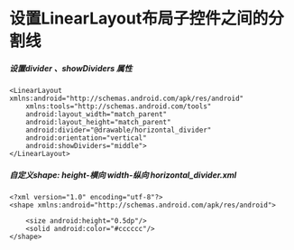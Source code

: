 # 设置LinearLayout布局子控件之间的分割线
##### 设置divider 、showDividers 属性
```
<LinearLayout xmlns:android="http://schemas.android.com/apk/res/android"
    xmlns:tools="http://schemas.android.com/tools"
    android:layout_width="match_parent"
    android:layout_height="match_parent"
    android:divider="@drawable/horizontal_divider"
    android:orientation="vertical"
    android:showDividers="middle">
</LinearLayout>
```
##### 自定义shape: height-横向 width-纵向  horizontal_divider.xml 
```
<?xml version="1.0" encoding="utf-8"?>
<shape xmlns:android="http://schemas.android.com/apk/res/android">

    <size android:height="0.5dp"/>
    <solid android:color="#cccccc"/>
</shape>
``` 